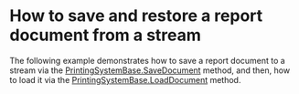 # How to save and restore a report document from a stream


<p>The following example demonstrates how to save a report document to a stream via the <a href="https://documentation.devexpress.com/#CoreLibraries/DevExpressXtraPrintingPrintingSystemBase_SaveDocumenttopic">PrintingSystemBase.SaveDocument</a> method, and then, how to load it via the <a href="https://documentation.devexpress.com/#CoreLibraries/DevExpressXtraPrintingPrintingSystemBase_LoadDocumenttopic">PrintingSystemBase.LoadDocument</a> method.</p>

<br/>


